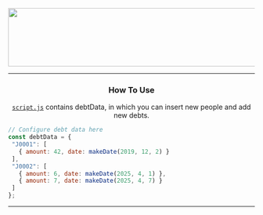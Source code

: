 <!-- Alignment -->
<div align="center">
  <!-- Banner -->
  <img width="1197" height="119" alt="DBTCTOR" src="https://github.com/user-attachments/assets/d5cefadb-8887-4e6a-9f3b-fa7403690bd0" />

  <!-- Divider -->
  ---

  <h3>How To Use</h3>

  <a href="./script.js" target="_blank">`script.js`</a> contains debtData, in which you can insert new people and add new debts.
  
</div>

<!-- Code -->
 ```js
// Configure debt data here
const debtData = {
  "J0001": [
    { amount: 42, date: makeDate(2019, 12, 2) }
  ],
  "J0002": [
    { amount: 6, date: makeDate(2025, 4, 1) },
    { amount: 7, date: makeDate(2025, 4, 7) }
  ]
};
```
<!-- Divider -->
---
